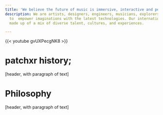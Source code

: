 ```yaml
---
title: 'We believe the future of music is immersive, interactive and personalized '
description: We are artists, designers, engineers, musicians, explorers, all unified
  to  empower imaginations with the latest technologies. Our international team is
  made up of a mix of diverse talent, cultures, and experiences.

---
```

{{< youtube gvUXPecgNK8 >}}

# patchxr history; 

[header, with paragraph of text]

# Philosophy 

[header, with paragraph of text]